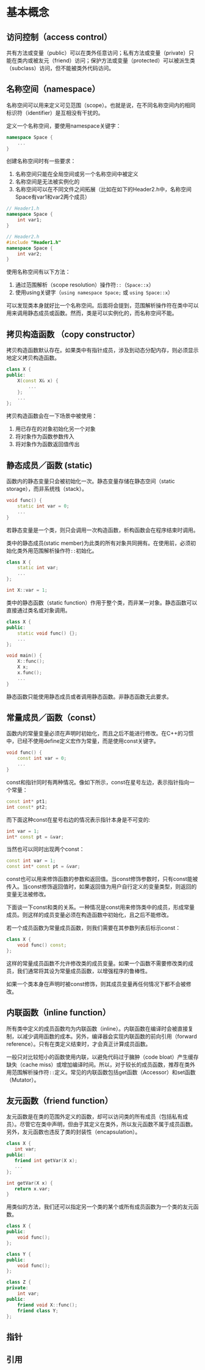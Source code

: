 # 基本概念

## 访问控制（access control）

共有方法或变量（public）可以在类外任意访问；私有方法或变量（private）只能在类内或被友元（friend）访问；保护方法或变量（protected）可以被派生类（subclass）访问，但不能被类外代码访问。

## 名称空间（namespace）

名称空间可以用来定义可见范围（scope）。也就是说，在不同名称空间内的相同标识符（identifier）是互相没有干扰的。

定义一个名称空间，要使用namespace关键字：

```cpp
namespace Space {
	...
}
```

创建名称空间时有一些要求：

1. 名称空间只能在全局空间或另一个名称空间中被定义
2. 名称空间是无法被实例化的
3. 名称空间可以在不同文件之间拓展（比如在如下的Header2.h中，名称空间Space有var1和var2两个成员）

```cpp
// Header1.h
namespace Space {
	int var1;
}

// Header2.h
#include "Header1.h"
namespace Space {
	int var2;
}
```

使用名称空间有以下方法：

1. 通过范围解析（scope resolution）操作符``::``（``Space::x``）
2. 使用using关键字（``using namespace Space;`` 或 ``using Space::x``）

可以发现类本身就好比一个名称空间。后面将会提到，范围解析操作符在类中可以用来调用静态成员或函数。然而，类是可以实例化的，而名称空间不能。

## 拷贝构造函数 （copy constructor）

拷贝构造函数默认存在。如果类中有指针成员，涉及到动态分配内存，则必须显示地定义拷贝构造函数。

```cpp
class X {
public:
	X(const X& x) {
		...
	};
	...
};
```

拷贝构造函数会在一下场景中被使用：

1. 用已存在的对象初始化另一个对象
2. 将对象作为函数参数传入
3. 将对象作为函数返回值传出

## 静态成员／函数 (static)
函数内的静态变量只会被初始化一次。静态变量存储在静态空间（static storage），而非系统栈（stack）。

```cpp
void func() {
	static int var = 0;
	...
}
```
若静态变量是一个类，则只会调用一次构造函数，析构函数会在程序结束时调用。

类中的静态成员(static member)为此类的所有对象共同拥有。在使用前，必须初始化类外用范围解析操作符``::``初始化。

```cpp
class X {
	static int var;
	...
};

int X::var = 1;
```

类中的静态函数（static function）作用于整个类，而非某一对象。静态函数可以直接通过类名或对象调用。

```cpp
class X {
public:
	static void func() {};
	...
};

void main() {
	X::func();
	X x;
	x.func();
	...
}
```

静态函数只能使用静态成员或者调用静态函数。非静态函数无此要求。

## 常量成员／函数（const）

函数内的常量变量必须在声明时初始化，而且之后不能进行修改。在C++的习惯中，已经不使用define定义宏作为常量，而是使用const关键字。

```cpp
void func() {
	const int var = 0;
	...
}
```

const和指针同时有两种情况。像如下所示，const在星号左边，表示指针指向一个常量：

```cpp
const int* pt1;
int const* pt2;
```

而下面这种const在星号右边的情况表示指针本身是不可变的:

```cpp
int var = 1;
int* const pt = &var;
```

当然也可以同时出现两个const：

```cpp
const int var = 1;
const int* const pt = &var;
```

const也可以用来修饰函数的参数和返回值。当const修饰参数时，只有const能被传入。当const修饰返回值时，如果返回值为用户自行定义的变量类型，则返回的变量无法被修改。

下面谈一下const和类的关系。一种情况是const用来修饰类中的成员，形成常量成员。则这样的成员变量必须在构造函数中初始化，且之后不能修改。

若一个成员函数为常量成员函数，则我们需要在其参数列表后标示const：

```cpp
class X {
	void func() const;
};
```

这样的常量成员函数不允许修改类的成员变量。如果一个函数不需要修改类的成员，我们通常将其设为常量成员函数，以增强程序的鲁棒性。

如果一个类本身在声明时被const修饰，则其成员变量再任何情况下都不会被修改。

## 内联函数（inline function）
所有类中定义的成员函数均为内联函数（inline）。内联函数在编译时会被直接复制，以减少调用函数的成本。另外，编译器会实现内联函数的前向引用（forward reference）。只有在类定义结束时，才会真正计算成员函数。

一般只对比较短小的函数使用内联，以避免代码过于臃肿（code bloat）产生缓存缺失（cache miss）或增加编译时间。所以，对于较长的成员函数，推荐在类外用范围解析操作符``::``定义。常见的内联函数包括get函数（Accessor）和set函数（Mutator）。

## 友元函数（friend function）

友元函数是在类的范围外定义的函数，却可以访问类的所有成员（包括私有成员）。尽管它在类中声明，但由于其定义在类外，所以友元函数不属于成员函数。另外，友元函数也违反了类的封装性（encapsulation）。

```cpp
class X {
   int var;
public:
   friend int getVar(X x);
   ...
};

int getVar(X x) {
   return x.var;
}
```

用类似的方法，我们还可以指定另一个类的某个或所有成员函数为一个类的友元函数。

```cpp
class X {
public:
	void func();
};

class Y {
public:
	void func();
};

class Z {
private:
	int var;
public:
	friend void X::func(); 
	friend class Y; 
};
```

## 指针



## 引用
